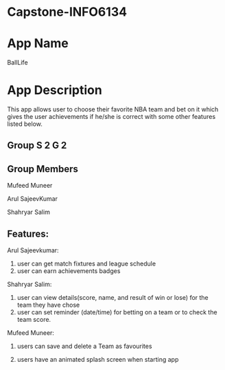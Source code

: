 # Capstone-INFO6134

# App Name

BallLife

# App Description

This app allows user to choose their favorite NBA team and bet on it which gives the user achievements if he/she is correct with some other features listed below.

## Group S 2 G 2

## Group Members

Mufeed Muneer

Arul SajeevKumar

Shahryar Salim

## Features:

Arul Sajeevkumar:
1. user can get match fixtures and league schedule
2. user can earn achievements badges

Shahryar Salim: 
1. ⁠⁠user can view details(score, name, and result of win or lose) for the team they have chose
2. user can set reminder (date/time) for betting on a team or to check the team score.

Mufeed Muneer:  
1. users can save and delete a Team as favourites

3. ⁠users have an animated splash screen when starting app

